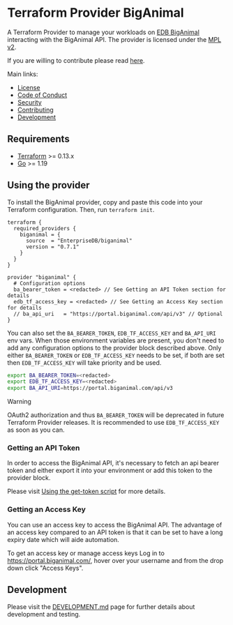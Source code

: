 # Terraform Provider BigAnimal

A Terraform Provider to manage your workloads
on [EDB BigAnimal](https://www.enterprisedb.com/products/biganimal-cloud-postgresql) interacting with the BigAnimal API.
The provider is licensed under the [MPL v2](https://www.mozilla.org/en-US/MPL/2.0/).

If you are willing to contribute please read [here](./CONTRIBUTING.md).

Main links:

- [License](./LICENSE)
- [Code of Conduct](./CODE_OF_CONDUCT.md)
- [Security](./SECURITY.md)
- [Contributing](./CONTRIBUTING.md)
- [Development](./DEVELOPMENT.md)

## Requirements

- [Terraform](https://www.terraform.io/downloads.html) >= 0.13.x
- [Go](https://golang.org/doc/install) >= 1.19

## Using the provider

To install the BigAnimal provider, copy and paste this code into your Terraform configuration. Then,
run `terraform init`.

```hcl
terraform {
  required_providers {
    biganimal = {
      source  = "EnterpriseDB/biganimal"
      version = "0.7.1"
    }
  }
}

provider "biganimal" {
  # Configuration options
  ba_bearer_token = <redacted> // See Getting an API Token section for details
  edb_tf_access_key = <redacted> // See Getting an Access Key section for details
  // ba_api_uri   = "https://portal.biganimal.com/api/v3" // Optional
}
```

You can also set the `BA_BEARER_TOKEN`, `EDB_TF_ACCESS_KEY` and `BA_API_URI` env vars. When those environment variables are present, you
don't need to add any configuration options to the provider block described above. Only either `BA_BEARER_TOKEN` or `EDB_TF_ACCESS_KEY` needs to be set, if both are set then `EDB_TF_ACCESS_KEY` will take priority and be used.

```bash
export BA_BEARER_TOKEN=<redacted>
export EDB_TF_ACCESS_KEY=<redacted>
export BA_API_URI=https://portal.biganimal.com/api/v3
```

> [!WARNING]
> OAuth2 authorization and thus `BA_BEARER_TOKEN` will be deprecated in future Terraform Provider releases. It is recommended to use `EDB_TF_ACCESS_KEY` as soon as you can.

### Getting an API Token

In order to access the BigAnimal API, it's necessary to fetch an api bearer token and either export it into your
environment or add this token to the provider block.

Please
visit [Using the get-token script](https://www.enterprisedb.com/docs/biganimal/latest/reference/api/#using-the-get-token-script)
for more details.

### Getting an Access Key

You can use an access key to access the BigAnimal API. The advantage of an access key compared to an API token is that it can be set to have a long expiry date which will aide automation.

To get an access key or manage access keys Log in to https://portal.biganimal.com/, hover over your username and from the drop down click "Access Keys".

## Development

Please visit the [DEVELOPMENT.md](./DEVELOPMENT.md) page for further details about development and testing.
